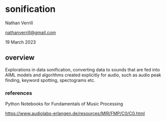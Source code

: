 # sonification

Nathan Verrill

nathanverrill@gmail.com

19 March 2023

## overview

Explorations in data sonification, converting data to sounds that are fed into AIML models and algorithms created explicitly for audio, such as audio peak finding, keyword spotting, spectograms etc.

### references

Python Notebooks for Fundamentals of Music Processing

https://www.audiolabs-erlangen.de/resources/MIR/FMP/C0/C0.html
